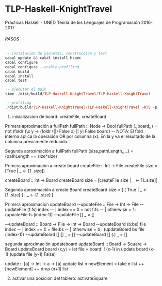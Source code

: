 # TLP-Haskell-KnightTravel
Prácticas Haskell - UNED Teoría de los Lenguajes de Programación 2016-2017

###### PASOS
```haskell
-- instalacion de paquetes, construcción y test
cabal update && cabal install hspec
cabal configure
cabal configure --enable-profiling
cabal build
cabal install
cabal test

-- ejecutar el main
time ./dist/build/TLP-Haskell-KnightTravel/TLP-Haskell-KnightTravel

-- profiling
./dist/build/TLP-Haskell-KnightTravel/TLP-Haskell-KnightTravel +RTS -p
```

1. inicializacion de board: createFile, createBoard

Primera aproximación a fullPath
fullPath :: Node -> Bool
fullPath (_,_,board,_,_) = not (foldr (\x y -> (foldr (||) False x) || y) False board)
-- NOTA: El fold interno aplica la operación OR por columna (x). En la y va el resultado de la columna previamente reducida.

Segunda aproximación a fullPath
fullPath (size,pathLength,_,_,_) = (pathLength == size*size)

Primera aproximación a create board
createFile :: Int -> File
createFile size = [True | _ <- [1..size]]

createBoard :: Int -> Board
createBoard size = [createFile size | _ <- [1..size]]

Segunda aproximación a create Board
createBoard size = [ [ True | _ <- [1..size] ] | _ <- [1..size] ]

Primera aproximación updateBoard
--updateFile :: File -> Int -> File
--updateFile  (f:fs) index
--    | index == 0 = not f:fs
--    | otherwise  = f : (updateFile fs (index-1))
--updateFile [] _ = []

--updateBoard :: Board -> File -> Int -> Board
--updateBoard  (b:bs) file index
--    | index == 0 = file:bs
--    | otherwise  = b : (updateBoard bs file (index-1))
--updateBoard [] [] _ = []
--updateBoard [] (_:_) _ = []

segunda aproximación updateboard
updateBoard :: Board -> Square -> Board
updateBoard board (x,y) =
    let file = board !! (x-1)
    in update board (x-1) (update file (y-1) False)
    
update :: [a] -> Int -> a -> [a]
update list n newElement =
    take n list ++ [newElement] ++ drop (n+1) list

2. activar una posición del tablero: activateSquare